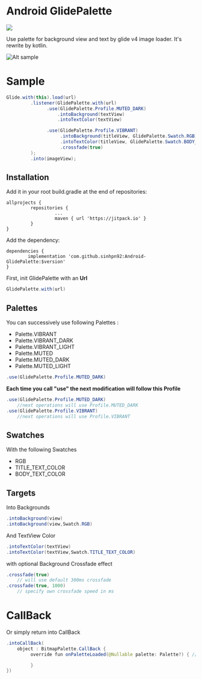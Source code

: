 Android GlidePalette
=======
[![](https://jitpack.io/v/sinhpn92/Android-GlidePalette.svg)](https://jitpack.io/#sinhpn92/Android-GlidePalette)

Use palette for background view and text by glide v4 image loader. It's rewrite by kotlin.

![Alt sample](https://github.com/sinhpn92/Android-GlidePalette/raw/master/static/Screenshot_1577178027.png)



# Sample

```java
Glide.with(this).load(url)
         .listener(GlidePalette.with(url)
               .use(GlidePalette.Profile.MUTED_DARK)
                   .intoBackground(textView)
                   .intoTextColor(textView)

               .use(GlidePalette.Profile.VIBRANT)
                    .intoBackground(titleView, GlidePalette.Swatch.RGB)
                    .intoTextColor(titleView, GlidePalette.Swatch.BODY_TEXT_COLOR)
                    .crossfade(true)
         );
         .into(imageView);
```

## Installation

Add it in your root build.gradle at the end of repositories:

```
allprojects {
         repositories {
                  ...
                  maven { url 'https://jitpack.io' }
         }
}
```

Add the dependency:
```
dependencies {
        implementation 'com.github.sinhpn92:Android-GlidePalette:$version'
}
```

First, init GlidePalette with an **Url**

```java
GlidePalette.with(url)
```

## Palettes

You can successively use following Palettes :

- Palette.VIBRANT
- Palette.VIBRANT_DARK
- Palette.VIBRANT_LIGHT
- Palette.MUTED
- Palette.MUTED_DARK
- Palette.MUTED_LIGHT

```java
.use(GlidePalette.Profile.MUTED_DARK)
```

**Each time you call "use" the next modification will follow this Profile**

```java
.use(GlidePalette.Profile.MUTED_DARK)
    //next operations will use Profile.MUTED_DARK
.use(GlidePalette.Profile.VIBRANT)
    //next operations will use Profile.VIBRANT
```

## Swatches

With the following Swatches

- RGB
- TITLE_TEXT_COLOR
- BODY_TEXT_COLOR

## Targets

Into Backgrounds

```java
.intoBackground(view)
.intoBackground(view,Swatch.RGB)
```

And TextView Color

```java
.intoTextColor(textView)
.intoTextColor(textView,Swatch.TITLE_TEXT_COLOR)
```

with optional Background Crossfade effect
```java
.crossfade(true)
    // will use default 300ms crossfade
.crossfade(true, 1000)
    // specify own crossfade speed in ms
```

# CallBack

Or simply return into CallBack

```java
.intoCallBack(
    object : BitmapPalette.CallBack {
         override fun onPaletteLoaded(@Nullable palette: Palette?) { //specific task

         }
})
```

